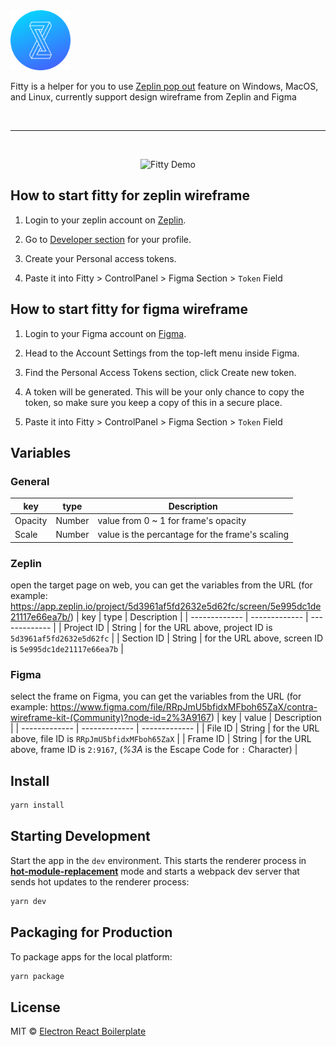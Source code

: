 <img src="internals/img/fitty-logo.png" width="96px" />
<br>
<p>
  Fitty is a helper for you to use <a href="https://support.zeplin.io/en/articles/1437093-comparing-app-website-with-designs-using-pop-out" target="_blank">Zeplin pop out</a> feature on Windows, MacOS, and Linux, currently support design wireframe from Zeplin and Figma
</p>
<br>

<hr />
<br />

<div align="center">

![Fitty Demo](internals/img/demo.gif)

</div>

## How to start fitty for zeplin wireframe
1. Login to your zeplin account on <a href="https://app.zeplin.io/projects" target="_blank">Zeplin</a>.

2. Go to <a href="https://app.zeplin.io/profile/developer" target="_blank">Developer section</a> for your profile.

3. Create your Personal access tokens.

4. Paste it into Fitty > ControlPanel > Figma Section > `Token` Field
## How to start fitty for figma wireframe
1. Login to your Figma account on <a href="https://www.figma.com/" target="_blank">Figma</a>.
2. Head to the Account Settings from the top-left menu inside Figma.
3. Find the Personal Access Tokens section, click Create new token.
4. A token will be generated. This will be your only chance to copy the token, so make sure you keep a copy of this in a secure place.

5. Paste it into Fitty > ControlPanel > Figma Section > `Token` Field

## Variables
### General
| key  | type | Description |
| ------------- | ------------- | ------------- |
| Opacity  | Number  | value from 0 ~ 1 for frame's opacity |
| Scale  | Number | value is the percantage for the frame's scaling  |
### Zeplin
open the target page on web, you can get the variables from the URL (for example: https://app.zeplin.io/project/5d3961af5fd2632e5d62fc/screen/5e995dc1de21117e66ea7b/)
| key  | type | Description |
| ------------- | ------------- | ------------- |
| Project ID  | String  | for the URL above, project ID is `5d3961af5fd2632e5d62fc` |
| Section ID  | String | for the URL above, screen ID is `5e995dc1de21117e66ea7b` |

### Figma
select the frame on Figma, you can get the variables from the URL (for example: https://www.figma.com/file/RRpJmU5bfidxMFboh65ZaX/contra-wireframe-kit-(Community)?node-id=2%3A9167)
| key  | value | Description |
| ------------- | ------------- | ------------- |
| File ID  | String  | for the URL above, file ID is `RRpJmU5bfidxMFboh65ZaX` |
| Frame ID  | String  | for the URL above, frame ID is `2:9167`, (*%3A* is the Escape Code for `:` Character) |

## Install
```bash
yarn install
```

## Starting Development

Start the app in the `dev` environment. This starts the renderer process in [**hot-module-replacement**](https://webpack.js.org/guides/hmr-react/) mode and starts a webpack dev server that sends hot updates to the renderer process:

```bash
yarn dev
```

## Packaging for Production

To package apps for the local platform:

```bash
yarn package
```

## License

MIT © [Electron React Boilerplate](https://github.com/electron-react-boilerplate)
